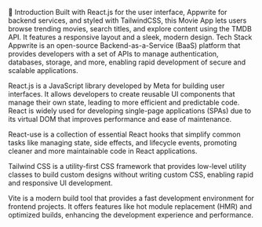 🤖 Introduction
Built with React.js for the user interface, Appwrite for backend services, and styled with TailwindCSS, this Movie App lets users browse trending movies, search titles, and explore content using the TMDB API. It features a responsive layout and a sleek, modern design.
Tech Stack
Appwrite is an open-source Backend-as-a-Service (BaaS) platform that provides developers with a set of APIs to manage authentication, databases, storage, and more, enabling rapid development of secure and scalable applications.

React.js is a JavaScript library developed by Meta for building user interfaces. It allows developers to create reusable UI components that manage their own state, leading to more efficient and predictable code. React is widely used for developing single-page applications (SPAs) due to its virtual DOM that improves performance and ease of maintenance.

React-use is a collection of essential React hooks that simplify common tasks like managing state, side effects, and lifecycle events, promoting cleaner and more maintainable code in React applications.

Tailwind CSS is a utility-first CSS framework that provides low-level utility classes to build custom designs without writing custom CSS, enabling rapid and responsive UI development.

Vite is a modern build tool that provides a fast development environment for frontend projects. It offers features like hot module replacement (HMR) and optimized builds, enhancing the development experience and performance.
